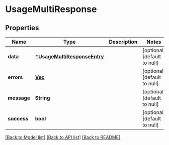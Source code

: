 # UsageMultiResponse

## Properties

| Name        | Type                                                       | Description | Notes                        |
| ----------- | ---------------------------------------------------------- | ----------- | ---------------------------- |
| **data**    | [***UsageMultiResponseEntry**](UsageMultiResponseEntry.md) |             | [optional] [default to null] |
| **errors**  | [**Vec<Error>**](Error.md)                                 |             | [optional] [default to null] |
| **message** | **String**                                                 |             | [optional] [default to null] |
| **success** | **bool**                                                   |             | [optional] [default to null] |

[[Back to Model list]](../README.md#documentation-for-models) [[Back to API list]](../README.md#documentation-for-api-endpoints) [[Back to README]](../README.md)
